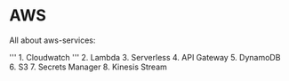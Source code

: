 # AWS

All about aws-services:

''' 1. Cloudwatch '''
2. Lambda
3. Serverless
4. API Gateway
5. DynamoDB
6. S3
7. Secrets Manager
8. Kinesis Stream

